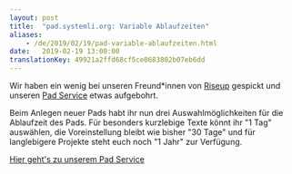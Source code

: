 ```yaml
---
layout: post
title:  "pad.systemli.org: Variable Ablaufzeiten"
aliases:
    - /de/2019/02/19/pad-variable-ablaufzeiten.html
date:   2019-02-19 13:00:00
translationKey: 49921a2ffd68cf5ce0683802b07eb6dd
---
```


Wir haben ein wenig bei unseren Freund\*innen von <a href="https://riseup.net/">Riseup</a>
gespickt und unseren <a href="https://pad.systemli.org">Pad Service</a> etwas aufgebohrt.

Beim Anlegen neuer Pads habt ihr nun drei Auswahlmöglichkeiten für die Ablaufzeit des Pads.
Für besonders kurzlebige Texte könnt ihr "1 Tag" auswählen, die Voreinstellung bleibt wie
bisher "30 Tage" und für langlebigere Projekte steht euch noch "1 Jahr" zur Verfügung.

<a href="https://pad.systemli.org/">Hier geht's zu unserem Pad Service</a>
